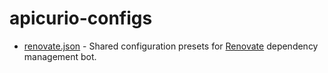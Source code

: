 # apicurio-configs

* [renovate.json](renovate.json) - Shared configuration presets for [Renovate](https://docs.renovatebot.com/) dependency management bot.